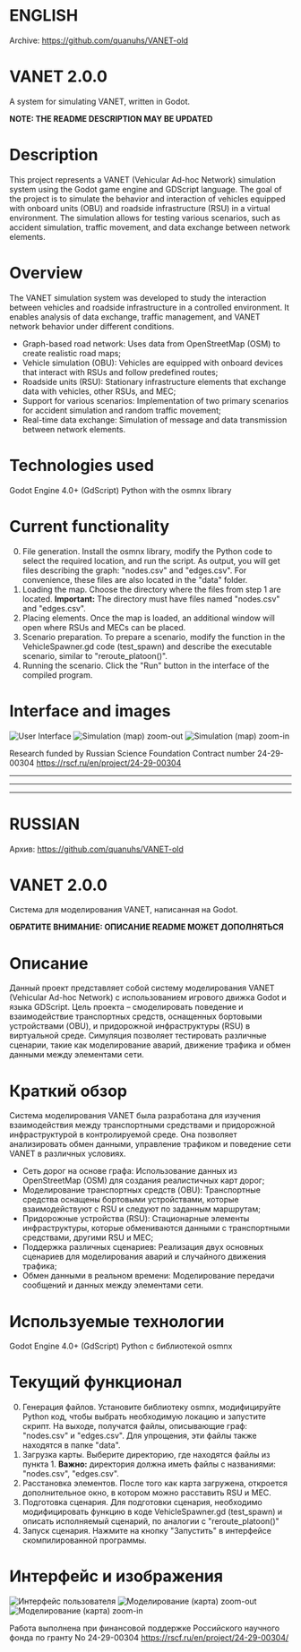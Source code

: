 # ENGLISH
Archive: https://github.com/quanuhs/VANET-old

# VANET 2.0.0
A system for simulating VANET, written in Godot.

**NOTE: THE README DESCRIPTION MAY BE UPDATED**

# Description
This project represents a VANET (Vehicular Ad-hoc Network) simulation system using the Godot game engine and GDScript language. The goal of the project is to simulate the behavior and interaction of vehicles equipped with onboard units (OBU) and roadside infrastructure (RSU) in a virtual environment. The simulation allows for testing various scenarios, such as accident simulation, traffic movement, and data exchange between network elements.

# Overview
The VANET simulation system was developed to study the interaction between vehicles and roadside infrastructure in a controlled environment. It enables analysis of data exchange, traffic management, and VANET network behavior under different conditions.
* Graph-based road network: Uses data from OpenStreetMap (OSM) to create realistic road maps;
* Vehicle simulation (OBU): Vehicles are equipped with onboard devices that interact with RSUs and follow predefined routes;
* Roadside units (RSU): Stationary infrastructure elements that exchange data with vehicles, other RSUs, and MEC;
* Support for various scenarios: Implementation of two primary scenarios for accident simulation and random traffic movement;
* Real-time data exchange: Simulation of message and data transmission between network elements.

# Technologies used
Godot Engine 4.0+ (GdScript)
Python with the osmnx library

# Current functionality
0. File generation. Install the osmnx library, modify the Python code to select the required location, and run the script. 
As output, you will get files describing the graph: "nodes.csv" and "edges.csv". For convenience, these files are also located in the "data" folder.
1. Loading the map. Choose the directory where the files from step 1 are located. **Important:** The directory must have files named "nodes.csv" and "edges.csv".
2. Placing elements. Once the map is loaded, an additional window will open where RSUs and MECs can be placed.
3. Scenario preparation. To prepare a scenario, modify the function in the VehicleSpawner.gd code (test_spawn) and describe the executable scenario, similar to "reroute_platoon()".
4. Running the scenario. Click the "Run" button in the interface of the compiled program.

# Interface and images
![User Interface](https://github.com/user-attachments/assets/1649118e-86c2-4538-bb4d-185dcbe2dd5b)
![Simulation (map) zoom-out](https://github.com/user-attachments/assets/cce73744-e5f1-4687-81b6-e39773452307)
![Simulation (map) zoom-in](https://github.com/user-attachments/assets/b73f5a68-2082-4421-89e8-4cdbeb289b61)

Research funded by Russian Science Foundation
Contract number 24-29-00304
https://rscf.ru/en/project/24-29-00304


---
---
---

# RUSSIAN
Архив: https://github.com/quanuhs/VANET-old

# VANET 2.0.0
Система для моделирования VANET, написанная на Godot.

**ОБРАТИТЕ ВНИМАНИЕ: ОПИСАНИЕ README МОЖЕТ ДОПОЛНЯТЬСЯ**

# Описание
Данный проект представляет собой систему моделирования VANET (Vehicular Ad-hoc Network) с использованием игрового движка Godot и языка GDScript. Цель проекта – смоделировать поведение и взаимодействие транспортных средств, оснащенных бортовыми устройствами (OBU), и придорожной инфраструктуры (RSU) в виртуальной среде. Симуляция позволяет тестировать различные сценарии, такие как моделирование аварий, движение трафика и обмен данными между элементами сети.

# Краткий обзор
Система моделирования VANET была разработана для изучения взаимодействия между транспортными средствами и придорожной инфраструктурой в контролируемой среде. Она позволяет анализировать обмен данными, управление трафиком и поведение сети VANET в различных условиях.
* Сеть дорог на основе графа: Использование данных из OpenStreetMap (OSM) для создания реалистичных карт дорог;
* Моделирование транспортных средств (OBU): Транспортные средства оснащены бортовыми устройствами, которые взаимодействуют с RSU и следуют по заданным маршрутам;
* Придорожные устройства (RSU): Стационарные элементы инфраструктуры, которые обмениваются данными с транспортными средствами, другими RSU и MEC;
* Поддержка различных сценариев: Реализация двух основных сценариев для моделирования аварий и случайного движения трафика;
* Обмен данными в реальном времени: Моделирование передачи сообщений и данных между элементами сети.

# Используемые технологии
Godot Engine 4.0+ (GdScript)
Python с библиотекой osmnx


# Текущий функционал
0. Генерация файлов. Установите библиотеку osmnx, модифицируйте Python код, чтобы выбрать необходимую локацию и запустите скрипт.
На выходе, получатся файлы, описывающие граф: "nodes.csv" и "edges.csv". Для упрощения, эти файлы также находятся в папке "data".
1. Загрузка карты. Выберите директорию, где находятся файлы из пункта 1. **Важно:** директория должна иметь файлы с названиями: "nodes.csv", "edges.csv".
2. Расстановка элементов. После того как карта загружена, откроется дополнительное окно, в котором можно расставить RSU и MEC.
3. Подготовка сценария. Для подготовки сценария, необходимо модифицировать функцию в коде VehicleSpawner.gd (test_spawn) и описать исполняемый сценарий, по аналогии с "reroute_platoon()"
4. Запуск сценария. Нажмите на кнопку "Запустить" в интерфейсе скомпилированной программы.

# Интерфейс и изображения
![Интерфейс пользователя](https://github.com/user-attachments/assets/1649118e-86c2-4538-bb4d-185dcbe2dd5b)
![Моделирование (карта) zoom-out](https://github.com/user-attachments/assets/cce73744-e5f1-4687-81b6-e39773452307)
![Моделирование (карта) zoom-in](https://github.com/user-attachments/assets/b73f5a68-2082-4421-89e8-4cdbeb289b61)


Работа выполнена при финансовой поддержке Российского научного фонда по гранту No 24-29-00304
https://rscf.ru/en/project/24-29-00304/
